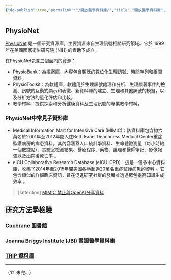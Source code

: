 ```yaml
---
{"dg-publish":true,"permalink":"/開放醫學資料庫/","title":"開放醫學資料庫","tags":["materials","ideas","guideline"],"created":"2025-06-24T14:52","updated":"2025-06-24T15:56"}
---
```


## PhysioNet

[PhysioNet](https://physionet.org/about/database/) 是一個研究資源庫，主要資源來自生理訊號相關研究領域。它於 1999 年在美國國家衛生研究院 (NIH) 的資助下成立。

在PhysioNet包含三個面向的資源：
- PhysioBank：為檔案庫，內容包含廣泛的數位化生理訊號、時間序列和相關資料。
- PhysioToolkit：為軟體庫，軟體用於生理訊號處理和分析、生理顯著事件的檢測、訊號的互動式顯示和表徵、新資料庫的建立、生理和其他訊號的模擬，以及分析方法的量化評估和比較。
- 教學材料：提供探索和分析健康資料及生理訊號的專業教學材料。

### PhysioNet中常見子資料庫

- Medical Information Mart for Intensive Care (MIMIC)：該資料庫包含約六萬名於2001年至2012年間入住Beth Israel Deaconess Medical Center重症監護病房的病患資料。其內容涵蓋人口統計學資料、生命體徵測量（每小時約一個數據點）、實驗室檢測結果、醫療程序、藥物、護理和醫師筆記、影像報告以及出院後死亡率 。
- eICU Collaborative Research Database (eICU-CRD)：這是一個多中心資料庫，收集了2014年至2015年間美國各地超過20萬名重症監護病患的資料 。它包含類似的詳細臨床資訊，旨在促進研究社群的發展並透過眾包提高知識生成效率 。


> [!attention]
> [MIMIC 禁止與OpenAI分享資料](https://physionet.org/news/post/gpt-responsible-use)

## 研究方法學檢驗

### [Cochrane 圖書館](https://www.cochranelibrary.com/)

### Joanna Briggs Institute (JBI) 實證醫學資料庫

### [TRIP 資料庫](https://www.tripdatabase.com)

---

（🏗️ 未完…）